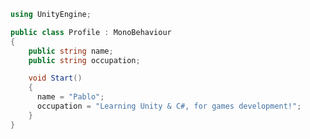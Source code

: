 ```csharp
using UnityEngine;

public class Profile : MonoBehaviour
{
    public string name;
    public string occupation;

    void Start()
    {
      name = "Pablo";
      occupation = "Learning Unity & C#, for games development!";
    }
}
```

<!---
pgamfue0601/pgamfue0601 is a ✨ special ✨ repository because its `README.md` (this file) appears on your GitHub profile.
You can click the Preview link to take a look at your changes.
--->
